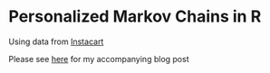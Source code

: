 # Personalized Markov Chains in R
Using data from [Instacart](https://tech.instacart.com/3-million-instacart-orders-open-sourced-d40d29ead6f2)

Please see [here](https://riazhedayati.github.io/blog/personalised-markov-chains/) for my accompanying blog post
